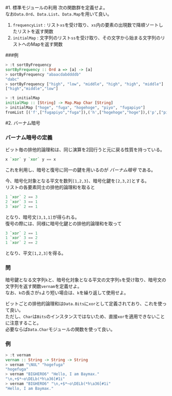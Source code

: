 #1. 標準モジュールの利用
次の関数群を定義せよ。  
なお`Data.Ord`、`Data.List`、`Data.Map`を用いて良い。

  1. `frequencyList` : リスト`xs`を受け取り、`xs`内の要素の出現数で降順ソートしたリストを返す関数
  2. `initialMap` : 文字列のリスト`ss`を受け取り、その文字から始まる文字列のリストへのMapを返す関数

###例
```haskell
> :t sortByFrequency
sortByFrequency :: Ord a => [a] -> [a]
> sortByFrequency "abaacdabddddb"
"dabc"
> sortByFrequency ["high", "low", "middle", "high", "high", "middle"]
["high","middle","low"]

> :t initialMap
initialMap :: [String] -> Map.Map Char [String]
> initialMap ["hoge", "fuga", "hogehoge", "piyo", "fugapiyo"]
fromList [('f',["fugapiyo","fuga"]),('h',["hogehoge","hoge"]),('p',["piyo"])]
```

#2. バーナム暗号
### バーナム暗号の定義
ビット毎の排他的論理和は、同じ演算を2回行うと元に戻る性質を持っている。
```haskell
x `xor` y `xor` y == x
```
これを利用し、暗号と復号に同一の鍵を用いるのが *バーナム暗号* である。

今、暗号化対象となる平文を数列`[1,2,3]`、暗号化鍵を`[2,3,2]`とする。  
リストの各要素同士の排他的論理和を取ると
```haskell
1 `xor` 2 == 3
2 `xor` 3 == 1
3 `xor` 2 == 1
```
となり、暗号文`[3,1,1]`が得られる。  
復号の際には、同様に暗号化鍵との排他的論理和を取って
```haskell
3 `xor` 2 == 1
1 `xor` 3 == 2
1 `xor` 2 == 2
```
となり、平文`[1,2,3]`を得る。

### 問
暗号鍵となる文字列`k`と、暗号化対象となる平文の文字列`s`を受け取り、暗号文の文字列を返す関数`vernam`を定義せよ。  
なお、`k`の長さが`s`より短い場合は、`k`を繰り返して使用せよ。

ビットごとの排他的論理和は`Data.Bits`に`xor`として定義されており、これを使って良い。  
ただし、`Char`は`Bits`のインスタンスではないため、直接`xor`を適用できないことに注意すること。  
必要ならば`Data.Char`モジュールの関数を使って良い。

### 例
```haskell
> :t vernam
vernam :: String -> String -> String
> vernam "\NUL" "hogefuga"
"hogefuga"
> vernam "BIGHERO6" "Hello, I am Baymax."
"\n,+$*~o\DELb(*h\a36[#1i"
> vernam "BIGHERO6" "\n,+$*~o\DELb(*h\a36[#1i"
"Hello, I am Baymax."
```
